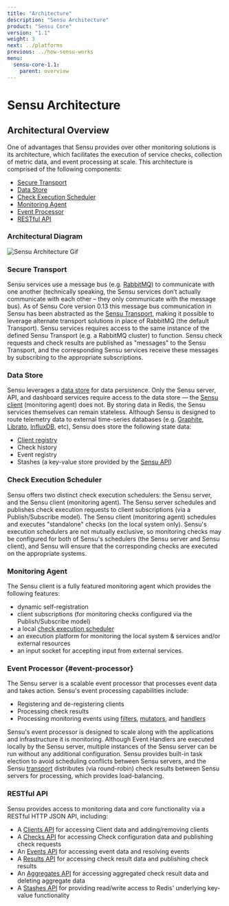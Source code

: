 ```yaml
---
title: "Architecture"
description: "Sensu Architecture"
product: "Sensu Core"
version: "1.1"
weight: 3
next: ../platforms
previous: ../how-sensu-works
menu:
  sensu-core-1.1:
    parent: overview
---
```


# Sensu Architecture

## Architectural Overview

One of advantages that Sensu provides over other monitoring solutions is its
architecture, which facilitates the execution of service checks, collection of
metric data, and event processing at scale. This architecture is comprised of
the following components:

- [Secure Transport](#secure-transport)
- [Data Store](#data-store)
- [Check Execution Scheduler](#check-execution-scheduler)
- [Monitoring Agent](#monitoring-agent)
- [Event Processor](#event-processor)
- [RESTful API](#restful-api)

### Architectural Diagram

![Sensu Architecture Gif](/images/sensu-diagram.gif)

### Secure Transport

Sensu services use a message bus (e.g. [RabbitMQ][1]) to communicate with
one another (technically speaking, the Sensu services don’t actually communicate
with each other – they only communicate with the message bus). As of Sensu Core
version 0.13 this message bus communication in Sensu has been abstracted as the
[Sensu Transport][2], making it possible to leverage alternate
transport solutions in  place of RabbitMQ (the default Transport). Sensu
services requires access to the  same instance of the defined Sensu Transport
(e.g. a RabbitMQ cluster) to  function. Sensu check requests and check results
are published as "messages" to  the Sensu Transport, and the corresponding Sensu
services receive these messages  by subscribing to the appropriate
subscriptions.

### Data Store

Sensu leverages a [data store][3] for data persistence. Only the Sensu server,
API, and dashboard services require access to the data store &mdash; the [Sensu
client][4] (monitoring agent) does not. By storing data in Redis, the Sensu
services themselves can remain stateless. Although Sensu is designed to route
telemetry data to external time-series databases (e.g. [Graphite][5],
[Librato][6], [InfluxDB][7], etc), Sensu does store the following state data:

- [Client registry][8]
- Check history
- Event registry
- Stashes (a key-value store provided by the [Sensu API][9])

### Check Execution Scheduler

Sensu offers two distinct check execution schedulers: the Sensu server, and the
Sensu client (monitoring agent). The Sensu server schedules and publishes check
execution requests to client subscriptions (via a Publish/Subscribe model). The
Sensu client (monitoring agent) schedules and executes "standalone" checks (on
the local system only). Sensu's execution schedulers are not mutually exclusive,
so monitoring checks may be configured for both of Sensu's schedulers (the Sensu
server and Sensu client), and Sensu will ensure that the corresponding checks
are executed on the appropriate systems.

### Monitoring Agent

The Sensu client is a fully featured monitoring agent which provides the
following features:

- dynamic self-registration
- client subscriptions (for monitoring checks configured via the
  Publish/Subscribe model)
- a local [check execution scheduler][10]
- an execution platform for monitoring the local system & services and/or
  external resources
- an input socket for accepting input from external services.

### Event Processor {#event-processor}

The Sensu server is a scalable event processor that processes event data and
takes action. Sensu's event processing capabilities include:

- Registering and de-registering clients
- Processing check results
- Processing monitoring events using [filters][11], [mutators][12], and
  [handlers][13]

Sensu's event processor is designed to scale along with the applications and
infrastructure it is monitoring. Although Event Handlers are executed locally by
the Sensu server, multiple instances of the Sensu server can be run without any
additional configuration. Sensu provides built-in task election to avoid
scheduling conflicts between Sensu servers, and the Sensu [transport][14]
distributes (via round-robin) check results between Sensu servers for
processing, which provides load-balancing.

### RESTful API

Sensu provides access to monitoring data and core functionality via a RESTful
HTTP JSON API, including:

- A [Clients API][15] for accessing Client data and adding/removing clients
- A [Checks API][16] for accessing Check configuration data and publishing check
  requests
- An [Events API][17] for accessing event data and resolving events
- A [Results API][18] for accessing check result data and publishing check
  results
- An [Aggregates API][19] for accessing aggregated check result data and
  deleting aggregate data
- A [Stashes API][20] for providing read/write access to Redis' underlying
  key-value functionality


[1]:  http://www.rabbitmq.com/
[2]:  http://github.com/sensu/sensu-transport
[3]:  ../../reference/data-store/
[4]:  ../../reference/clients/
[5]:  https://github.com/graphite-project
[6]:  https://www.librato.com/
[7]:  https://influxdata.com/
[8]:  ../../reference/clients/#registration-and-registry
[9]:  ../../api/overview
[10]: #check-execution-scheduler
[11]: ../../reference/filters/
[12]: ../../reference/mutators/
[13]: ../../reference/handlers/
[14]: ../../reference/transport/
[15]: ../../api/clients
[16]: ../../api/checks
[17]: ../../api/events
[18]: ../../api/results
[19]: ../../api/aggregates
[20]: ../../api/stashes
